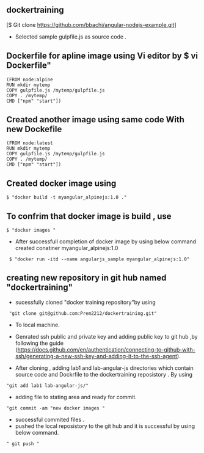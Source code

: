 ## dockertraining
[$ Git clone https://github.com/bbachi/angular-nodejs-example.git]
* Selected sample gulpfile.js as source code .
## Dockerfile for apline image using Vi editor by $ vi Dockerfile"
```
(FROM node:alpine 
RUN mkdir mytemp
COPY gulpfile.js /mytemp/gulpfile.js  
COPY . /mytemp/
CMD ["npm" "start"])
```
## Created another image using same code With new Dockefile
```
(FROM node:latest
RUN mkdir mytemp
COPY gulpfile.js /mytemp/gulpfile.js  
COPY . /mytemp/
CMD ["npm" "start"])
```
## Created docker image using 
```
$ "docker build -t myangular_alpinejs:1.0 ."
```
## To confrim that  docker image is  build  , use
```
$ "docker images "
```

* After successfull completion of docker image by using below command created conatiner myangular_alpinejs:1.0

```
 $ "docker run -itd --name angularjs_sample myangular_alpinejs:1.0"
```

## creating new repository in git hub named "dockertraining" 
* sucessfully cloned "docker training repository"by using 
```
 "git clone git@github.com:Prem2212/dockertraining.git"
```
*  To local machine.
*   Genrated ssh public and private key and adding public key to git hub ,by following the guide (https://docs.github.com/en/authentication/connecting-to-github-with-ssh/generating-a-new-ssh-key-and-adding-it-to-the-ssh-agent).

* After cloning , adding lab1 and lab-angular-js directories  which contain source code and Dockrfile to the dockertraining reposistory .
By using 
```
"git add lab1 lab-angular-js/"
```
* adding file to stating area and ready for commit.
```
"git commit -am "new docker images "
``` 
* successful commited files .
* pushed the local reposistory to the git hub and it is successful by using below command.

```
" git push "
``` 
